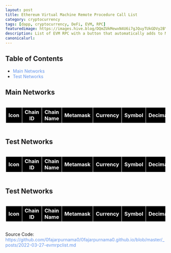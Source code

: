 ```yaml
---
layout: post
title: Ethereum Virtual Machine Remote Procedure Call List
category: cryptocurrency
tags: [dapp, cryptocurrency, DeFi, EVM, RPC]
featuredimage: https://images.hive.blog/DQmZUkMewxN4U6i7gJQuyTUkGDVy2BY45mraGnBUQuxorv6/evm-rpc-list.png
description: List of EVM RPC with a button that automatically adds to Metamask written in JavaScript, JSON and Ethereum JS or Web3.
canonicalurl: 
---
```

<style>
	table, th, td {
      border: 1px solid white;
      border-collapse: collapse;
    }
    th, td {
      background-color: black;
    }
    th {
      color: white;
    }
    td {
      color: lightgreen;
    }
    
    .stickycolumn {
      position: sticky;
      left: 0;
    }
    
    a:link {
      color: #6495ED;
      background-color: transparent;
      text-decoration: none;
    }

    a:visited {
      color: pink;
      background-color: transparent;
      text-decoration: none;
    }

    a:hover {
      color: red;
      background-color: transparent;
      text-decoration: underline;
    }

    a:active {
      color: yellow;
      background-color: transparent;
      text-decoration: underline;
    }
</style>

<h2>Table of Contents</h2>
<ul>
  <li><a href="#mainnetworks">Main Networks</a></li>
  <li><a href="#testnetworks">Test Networks</a></li>
</ul>

<h2 id="mainnetworks">Main Networks</h2>
<div style="overflow-x:auto;">
	<table id="mainnet-smart-chains">
	  <tr>
		<th>Icon</th>
		<th>Chain ID</th>
		<th class="stickycolumn">Chain Name</th>
        <th>Metamask</th>
		<th>Currency</th>
		<th>Symbol</th>
		<th>Decimal</th>
		<th>RPC URLs</th>
		<th>Explorers</th>
		<th>Reference</th>
	  </tr>
	</table>
</div>

<h2 id="testnetworks">Test Networks</h2>
<div style="overflow-x:auto;">
	<table id="testnet-smart-chains">
	  <tr>
		<th>Icon</th>
		<th>Chain ID</th>
		<th class="stickycolumn">Chain Name</th>
        <th>Metamask</th>
		<th>Currency</th>
		<th>Symbol</th>
		<th>Decimal</th>
		<th>RPC URLs</th>
		<th>Explorers</th>
		<th>Reference</th>
	  </tr>
	</table>
</div>

<h2 id="devnetworks">Test Networks</h2>
<div style="overflow-x:auto;">
	<table id="devnet-smart-chains">
	  <tr>
		<th>Icon</th>
		<th>Chain ID</th>
		<th class="stickycolumn">Chain Name</th>
        <th>Metamask</th>
		<th>Currency</th>
		<th>Symbol</th>
		<th>Decimal</th>
		<th>RPC URLs</th>
		<th>Explorers</th>
		<th>Reference</th>
	  </tr>
	</table>
</div>

<script>
  const evmrpcjson = new XMLHttpRequest();
  evmrpcjson.onload = function() {
    const chains = JSON.parse(this.responseText);
    const mainnet_chains = chains.mainnet;
    let getrpcurls = "";
    let getblockexplorerurls = "";
    for (let chain in mainnet_chains) {
      for (let i = 0; i < mainnet_chains[chain].params[0].rpcUrls.length; i++) {
        getrpcurls += '<a href="'+mainnet_chains[chain].params[0].rpcUrls[i]+'"target="_blank">'+mainnet_chains[chain].params[0].rpcUrls[i]+'</a>,';
      }
      for (let i = 0; i < mainnet_chains[chain].params[0].blockExplorerUrls.length; i++) {
        getblockexplorerurls += '<a href="'+mainnet_chains[chain].params[0].blockExplorerUrls[i]+'"target="_blank">'+mainnet_chains[chain].params[0].blockExplorerUrls[i]+'</a>,';
      }
      document.getElementById("mainnet-smart-chains").innerHTML += `
      <tr>
          <td><img style="height: 1em;" src="`+mainnet_chains[chain].params[0].iconUrls[0]+`"\></td>
            <td>` + parseInt(mainnet_chains[chain].params[0].chainId, 16) + ` (` + mainnet_chains[chain].params[0].chainId + `)</td>
            <td class="stickycolumn">` + mainnet_chains[chain].params[0].chainName + `</td>
            <td>
              <button onclick="addchainmetamask('` + chain + `')">Add
                <img style="height: 1em;" src="https://raw.githubusercontent.com/MetaMask/brand-resources/master/SVG/metamask-fox.svg"/>
              </button>
            </td>
            <td>` + mainnet_chains[chain].params[0].nativeCurrency.name + `</td>
            <td>` + mainnet_chains[chain].params[0].nativeCurrency.symbol + `</td>
            <td>` + mainnet_chains[chain].params[0].nativeCurrency.decimals + `</td>
            <td>` + getrpcurls + `</td>
            <td>` + getblockexplorerurls + `</td>
            <td><a href="` + mainnet_chains[chain].reference + `"target="_blank">` + mainnet_chains[chain].reference + `</a></td>
          </tr>
      `;
      getrpcurls = "";
      getblockexplorerurls = "";
    }
    const testnet_chains = chains.testnet;
    for (let chain in testnet_chains) {
      for (let i = 0; i < testnet_chains[chain].params[0].rpcUrls.length; i++) {
        getrpcurls += '<a href="'+testnet_chains[chain].params[0].rpcUrls[i]+'"target="_blank">'+testnet_chains[chain].params[0].rpcUrls[i]+'</a>,';
      }
      for (let i = 0; i < testnet_chains[chain].params[0].blockExplorerUrls.length; i++) {
        getblockexplorerurls += '<a href="'+testnet_chains[chain].params[0].blockExplorerUrls[i]+'"target="_blank">'+testnet_chains[chain].params[0].blockExplorerUrls[i]+'</a>,';
      }
      document.getElementById("testnet-smart-chains").innerHTML += `
      <tr>
          <td><img style="height: 1em;" src="`+testnet_chains[chain].params[0].iconUrls[0]+`"\></td>
            <td>` + parseInt(testnet_chains[chain].params[0].chainId, 16) + ` (` + testnet_chains[chain].params[0].chainId + `)</td>
            <td class="stickycolumn">` + testnet_chains[chain].params[0].chainName + `</td>
            <td>
              <button onclick="addchainmetamask('` + chain + `')">Add
                <img style="height: 1em;" src="https://raw.githubusercontent.com/MetaMask/brand-resources/master/SVG/metamask-fox.svg"/>
              </button>
            </td>
            <td>` + testnet_chains[chain].params[0].nativeCurrency.name + `</td>
            <td>` + testnet_chains[chain].params[0].nativeCurrency.symbol + `</td>
            <td>` + testnet_chains[chain].params[0].nativeCurrency.decimals + `</td>
            <td>` + getrpcurls + `</td>
            <td>` + getblockexplorerurls + `</td>
            <td><a href="` + testnet_chains[chain].reference + `"target="_blank">` + testnet_chains[chain].reference + `</a></td>
          </tr>
      `;
      getrpcurls = "";
      getblockexplorerurls = "";
    }
    const devnet_chains = chains.devnet;
    for (let chain in devnet_chains) {
      for (let i = 0; i < devnet_chains[chain].params[0].rpcUrls.length; i++) {
        getrpcurls += '<a href="'+devnet_chains[chain].params[0].rpcUrls[i]+'"target="_blank">'+devnet_chains[chain].params[0].rpcUrls[i]+'</a>,';
      }
      for (let i = 0; i < devnet_chains[chain].params[0].blockExplorerUrls.length; i++) {
        getblockexplorerurls += '<a href="'+devnet_chains[chain].params[0].blockExplorerUrls[i]+'"target="_blank">'+devnet_chains[chain].params[0].blockExplorerUrls[i]+'</a>,';
      }
      document.getElementById("devnet-smart-chains").innerHTML += `
      <tr>
          <td><img style="height: 1em;" src="`+devnet_chains[chain].params[0].iconUrls[0]+`"\></td>
            <td>` + parseInt(devnet_chains[chain].params[0].chainId, 16) + ` (` + devnet_chains[chain].params[0].chainId + `)</td>
            <td class="stickycolumn">` + devnet_chains[chain].params[0].chainName + `</td>
            <td>
              <button onclick="addchainmetamask('` + chain + `')">Add
                <img style="height: 1em;" src="https://raw.githubusercontent.com/MetaMask/brand-resources/master/SVG/metamask-fox.svg"/>
              </button>
            </td>
            <td>` + devnet_chains[chain].params[0].nativeCurrency.name + `</td>
            <td>` + devnet_chains[chain].params[0].nativeCurrency.symbol + `</td>
            <td>` + devnet_chains[chain].params[0].nativeCurrency.decimals + `</td>
            <td>` + getrpcurls + `</td>
            <td>` + getblockexplorerurls + `</td>
            <td><a href="` + devnet_chains[chain].reference + `"target="_blank">` + devnet_chains[chain].reference + `</a></td>
          </tr>
      `;
      getrpcurls = "";
      getblockexplorerurls = "";
    }
  }
  evmrpcjson.open("GET", "https://0fajarpurnama0.github.io/assets/json/evmrpc.json");
  evmrpcjson.send();
  function addchainmetamask(chain) {
    evmrpcjson.onload = async function() {
      chains = JSON.parse(this.responseText);
      let params = chains[chain].params;
      await ethereum.request({
        method: 'wallet_addEthereumChain',
        params
      });
    }
    evmrpcjson.open("GET", "https://0fajarpurnama0.github.io/assets/json/evmrpc.json");
    evmrpcjson.send();
  }
</script>

<p>Source Code: <a href="http://mellow.link/9A1ce">https://github.com/0fajarpurnama0/0fajarpurnama0.github.io/blob/master/_posts/2022-03-27-evmrpclist.md</a>
</p>